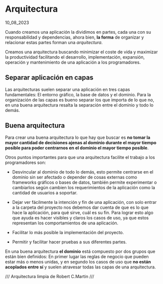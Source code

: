 # Arquitectura
10_08_2023

Cuando creamos una aplicación la dividimos en partes, cada una con su responsabilidad y dependencias, ahora bien, **la forma** de organizar  y relacionar estas partes forman una *arquitectura*.

Creamos una arquitectura buscando minimizar el coste de vida y maximizar la productividad facilitando el desarrollo, implementación, expansión, operación y mantenimiento de una aplicación a los programadores.

## Separar aplicación en capas

Las arquitecturas suelen separar una aplicación en tres capas fundamentales: El entorno gráfico, la base de datos y el dominio. Para la organización de las capas es bueno separar los que importa de lo que no, en una buena arquitectura resalta la separación entre el dominio y todo lo demás.

## Buena arquitectura

Para crear una buena arquitectura lo que hay que buscar es **no tomar la mayor cantidad de decisiones ajenas al dominio durante el mayor tiempo posible para poder centrarnos en el dominio el mayor tiempo posible**.

Otros puntos importantes para que una arquitectura facilite el trabajo a los programadores son:

* Desvincular al dominio de todo lo demás, esto permite centrarse en el dominio sin ser afectado o depender de cosas externas como frameworks gráficos o bases de datos, también permite experimentar o cambiarlos según cambien los requerimientos de la aplicación como la cantidad de usuarios a soportar.

* Dejar ver fácilmente la intención y fin de una aplicación, con solo entrar a la carpeta del proyecto nos debemos dar cuenta de que es lo que hace la aplicación, para qué sirve, cuál es su fin. Para lograr esto algo que ayuda es hacer visibles y claros los casos de uso, ya que estos representan los comportamientos de una aplicación.

* Facilitar lo más posible la implementación del proyecto.

* Permitir y facilitar hacer pruebas a sus diferentes partes.

En una buena arquitectura **el dominio** está compuesto por dos grupos que están bien definidos: En primer lugar las reglas de negocio que pueden estar más o menos unidas, y en segundo los casos de uso que **no están acoplados entre sí** y suelen atravesar todas las capas de una arquitectura.

/// Arquitectura limpia de Robert C.Martin ///
